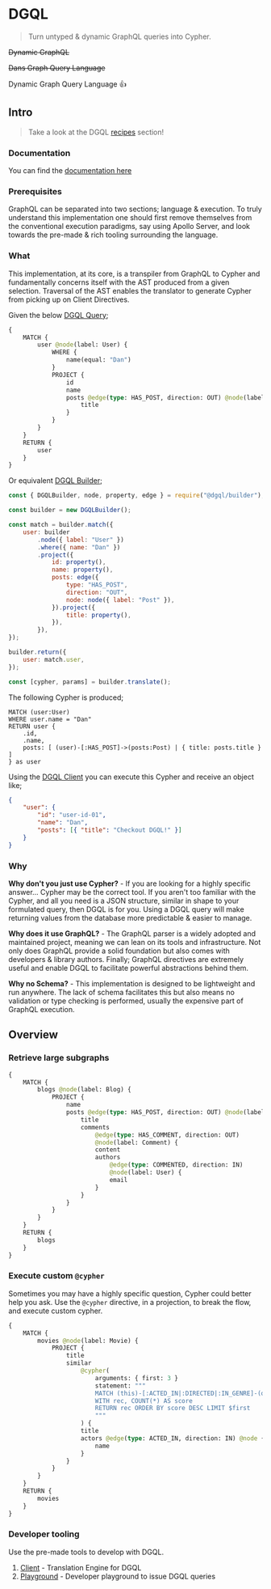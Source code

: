 # DGQL

> Turn untyped & dynamic GraphQL queries into Cypher.

~~Dynamic GraphQL~~

~~Dans Graph Query Language~~

Dynamic Graph Query Language 👍

## Intro

> Take a look at the DGQL [recipes](https://github.com/danstarns/dgql/tree/main/misc/recipes) section!

### Documentation

You can find the [documentation here](https://github.com/danstarns/DGQL/blob/main/docs/index.md)

### Prerequisites

GraphQL can be separated into two sections; language & execution. To truly understand this implementation one should first remove themselves from the conventional execution paradigms, say using Apollo Server, and look towards the pre-made & rich tooling surrounding the language.

### What

This implementation, at its core, is a transpiler from GraphQL to Cypher and fundamentally concerns itself with the AST produced from a given selection. Traversal of the AST enables the translator to generate Cypher from picking up on Client Directives.

Given the below [DGQL Query]();

```graphql
{
    MATCH {
        user @node(label: User) {
            WHERE {
                name(equal: "Dan")
            }
            PROJECT {
                id
                name
                posts @edge(type: HAS_POST, direction: OUT) @node(label: Post) {
                    title
                }
            }
        }
    }
    RETURN {
        user
    }
}
```

Or equivalent [DGQL Builder](./packages/builder);

```js
const { DGQLBuilder, node, property, edge } = require("@dgql/builder");

const builder = new DGQLBuilder();

const match = builder.match({
    user: builder
        .node({ label: "User" })
        .where({ name: "Dan" })
        .project({
            id: property(),
            name: property(),
            posts: edge({
                type: "HAS_POST",
                direction: "OUT",
                node: node({ label: "Post" }),
            }).project({
                title: property(),
            }),
        }),
});

builder.return({
    user: match.user,
});

const [cypher, params] = builder.translate();
```

The following Cypher is produced;

```cypher
MATCH (user:User)
WHERE user.name = "Dan"
RETURN user {
    .id,
    .name,
    posts: [ (user)-[:HAS_POST]->(posts:Post) | { title: posts.title } ]
} as user
```

Using the [DGQL Client](https://github.com/danstarns/dgql/tree/main/packages/client) you can execute this Cypher and receive an object like;

```json
{
    "user": {
        "id": "user-id-01",
        "name": "Dan",
        "posts": [{ "title": "Checkout DGQL!" }]
    }
}
```

### Why

**Why don't you just use Cypher?** - If you are looking for a highly specific answer... Cypher may be the correct tool. If you aren't too familiar with the Cypher, and all you need is a JSON structure, similar in shape to your formulated query, then DGQL is for you. Using a DGQL query will make returning values from the database more predictable & easier to manage.

**Why does it use GraphQL?** - The GraphQL parser is a widely adopted and maintained project, meaning we can lean on its tools and infrastructure. Not only does GraphQL provide a solid foundation but also comes with developers & library authors. Finally; GraphQL directives are extremely useful and enable DGQL to facilitate powerful abstractions behind them.

**Why no Schema?** - This implementation is designed to be lightweight and run anywhere. The lack of schema facilitates this but also means no validation or type checking is performed, usually the expensive part of GraphQL execution.

## Overview

### Retrieve large subgraphs

```graphql
{
    MATCH {
        blogs @node(label: Blog) {
            PROJECT {
                name
                posts @edge(type: HAS_POST, direction: OUT) @node(label: Post) {
                    title
                    comments
                        @edge(type: HAS_COMMENT, direction: OUT)
                        @node(label: Comment) {
                        content
                        authors
                            @edge(type: COMMENTED, direction: IN)
                            @node(label: User) {
                            email
                        }
                    }
                }
            }
        }
    }
    RETURN {
        blogs
    }
}
```

### Execute custom `@cypher`

Sometimes you may have a highly specific question, Cypher could better help you ask. Use the `@cypher` directive, in a projection, to break the flow, and execute custom cypher.

```graphql
{
    MATCH {
        movies @node(label: Movie) {
            PROJECT {
                title
                similar
                    @cypher(
                        arguments: { first: 3 }
                        statement: """
                        MATCH (this)-[:ACTED_IN|:DIRECTED|:IN_GENRE]-(overlap)-[:ACTED_IN|:DIRECTED|:IN_GENRE]-(rec:Movie)
                        WITH rec, COUNT(*) AS score
                        RETURN rec ORDER BY score DESC LIMIT $first
                        """
                    ) {
                    title
                    actors @edge(type: ACTED_IN, direction: IN) @node {
                        name
                    }
                }
            }
        }
    }
    RETURN {
        movies
    }
}
```

### Developer tooling

Use the pre-made tools to develop with DGQL.

1. [Client](https://github.com/danstarns/dgql/tree/main/packages/client) - Translation Engine for DGQL
1. [Playground](https://github.com/danstarns/dgql/tree/main/packages/playground) - Developer playground to issue DGQL queries

